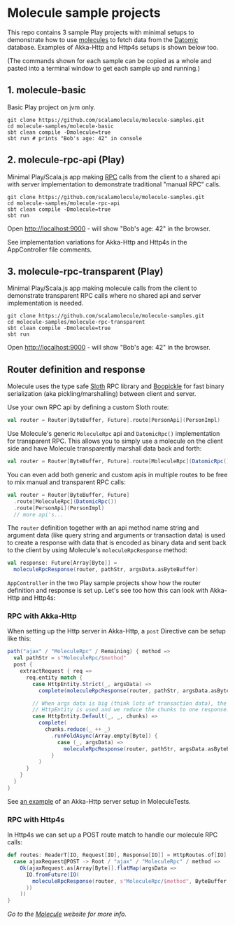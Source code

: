 # Molecule sample projects

This repo contains 3 sample Play projects with minimal setups to demonstrate how to use [molecules](http://scalamolecule.org) to fetch data from the [Datomic](https://www.datomic.com) database. Examples of Akka-Http and Http4s setups is shown below too.

(The commands shown for each sample can be copied as a whole and pasted into a terminal window to get each sample up and running.)

## 1. molecule-basic

Basic Play project on jvm only. 
```
git clone https://github.com/scalamolecule/molecule-samples.git
cd molecule-samples/molecule-basic
sbt clean compile -Dmolecule=true
sbt run # prints "Bob's age: 42" in console
```


## 2. molecule-rpc-api (Play)

Minimal Play/Scala.js app making [RPC](https://en.wikipedia.org/wiki/Remote_procedure_call) calls from the client to a shared api with server implementation to demonstrate traditional "manual RPC" calls.
```
git clone https://github.com/scalamolecule/molecule-samples.git
cd molecule-samples/molecule-rpc-api
sbt clean compile -Dmolecule=true
sbt run
```
Open [http://localhost:9000](http://localhost:9000) - will show "Bob's age: 42" in the browser.

See implementation variations for Akka-Http and Http4s in the AppController file comments.


## 3. molecule-rpc-transparent (Play)

Minimal Play/Scala.js app making molecule calls from the client to demonstrate transparent RPC calls where no shared api and server implementation is needed.
```
git clone https://github.com/scalamolecule/molecule-samples.git
cd molecule-samples/molecule-rpc-transparent
sbt clean compile -Dmolecule=true
sbt run
```
Open [http://localhost:9000](http://localhost:9000) - will show "Bob's age: 42" in the browser.


## Router definition and response

Molecule uses the type safe [Sloth](https://github.com/cornerman/sloth) RPC library and [Boopickle](https://boopickle.suzaku.io) for fast binary serialization (aka pickling/marshalling) between client and server.

Use your own RPC api by defining a custom Sloth route:

```scala
val router = Router[ByteBuffer, Future].route[PersonApi](PersonImpl)
```

Use Molecule's generic `MoleculeRpc` api and `DatomicRpc()` implementation for transparent RPC. This allows you to simply use a molecule on the client side and have Molecule transparently marshall data back and forth:

```scala
val router = Router[ByteBuffer, Future].route[MoleculeRpc](DatomicRpc())
```

You can even add both generic and custom apis in multiple routes to be free to mix manual and transparent RPC calls:

```scala
val router = Router[ByteBuffer, Future]
  .route[MoleculeRpc](DatomicRpc())
  .route[PersonApi](PersonImpl)
  // more api's...
```
                                                               
The `router` definition together with an api method name string and argument data (like query string and arguments or transaction data) is used to create a response with data that is encoded as binary data and sent back to the client by using Molecule's `moleculeRpcResponse` method:
```scala
val response: Future[Array[Byte]] = 
  moleculeRpcResponse(router, pathStr, argsData.asByteBuffer)
```

`AppController` in the two Play sample projects show how the router definition and response is set up. Let's see too how this can look with Akka-Http and Http4s:


### RPC with Akka-Http

When setting up the Http server in Akka-Http, a `post` Directive can be setup like this:
```scala
path("ajax" / "MoleculeRpc" / Remaining) { method =>
  val pathStr = s"MoleculeRpc/$method"
  post {
    extractRequest { req =>
      req.entity match {
        case HttpEntity.Strict(_, argsData) =>
          complete(moleculeRpcResponse(router, pathStr, argsData.asByteBuffer))

        // When args data is big (think lots of transaction data), the Default 
        // HttpEntity is used and we reduce the chunks to one response.
        case HttpEntity.Default(_, _, chunks) =>
          complete(
            chunks.reduce(_ ++ _)
              .runFoldAsync(Array.empty[Byte]) {
                case (_, argsData) => 
                  moleculeRpcResponse(router, pathStr, argsData.asByteBuffer)
              }
          )
      }
    }
  }
}
```
See [an example](https://github.com/scalamolecule/molecule/blob/master/moleculeTests/jvm/src/main/scala/moleculeTests/MoleculeRpcServer.scala) of an Akka-Http server setup in MoleculeTests.


### RPC with Http4s

In Http4s we can set up a POST route match to handle our molecule RPC calls:
```scala
def routes: ReaderT[IO, Request[IO], Response[IO]] = HttpRoutes.of[IO] {
  case ajaxRequest@POST -> Root / "ajax" / "MoleculeRpc" / method =>
    Ok(ajaxRequest.as[Array[Byte]].flatMap(argsData =>
      IO.fromFuture(IO(
        moleculeRpcResponse(router, s"MoleculeRpc/$method", ByteBuffer.wrap(argsData))
      ))
    ))
}
```

_Go to the [Molecule](http://scalamolecule.org) website for more info._
